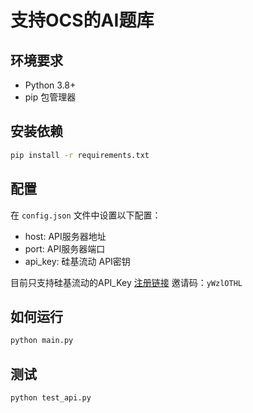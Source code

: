 # 支持OCS的AI题库

## 环境要求
- Python 3.8+
- pip 包管理器

## 安装依赖
```bash
pip install -r requirements.txt
```

## 配置
在 `config.json` 文件中设置以下配置：
- host: API服务器地址
- port: API服务器端口
- api_key: 硅基流动 API密钥

目前只支持硅基流动的API_Key
[注册链接](https://cloud.siliconflow.cn/i/yWzlOTHL)
邀请码：`yWzlOTHL`

## 如何运行

```bash
python main.py
```

## 测试

```bash
python test_api.py
```



